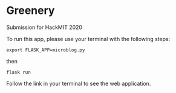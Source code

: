 # Greenery
Submission for HackMIT 2020

To run this app, please use your terminal with the following steps:
```
export FLASK_APP=microblog.py
```
then
```
flask run
```
Follow the link in your terminal to see the web application.


